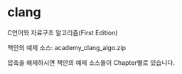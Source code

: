 # clang
C언어와 자료구조 알고리즘(First Edition)

책안의 예제 소스: academy_clang_algo.zip

압축을 해제하시면 책안의 예제 소스들이 Chapter별로 있습니다.
